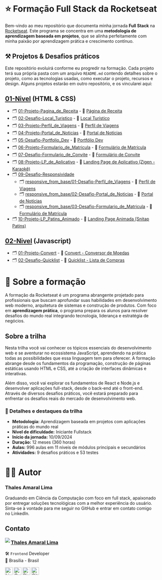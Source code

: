 # ⭐ Formação Full Stack da Rocketseat

Bem-vindo ao meu repositório que documenta minha jornada **Full Stack** na [Rocketseat](https://www.rocketseat.com.br/). Este programa se concentra em uma **metodologia de aprendizagem baseada em projetos**, que se alinha perfeitamente com minha paixão por aprendizagem prática e crescimento contínuo.

## ⚒️ Projetos & Desafios práticos

Este repositório evoluirá conforme eu progredir na formação. Cada projeto terá sua própria pasta com um arquivo `README.md` contendo detalhes sobre o projeto, como as tecnologias usadas, como executar o projeto, recursos e design. Alguns projetos estarão em outro repositório, e os vincularei aqui:

## [01-Nivel](https://github.com/thalesamaral/Rocketseat-Full_Stack/tree/main/01-Nivel) **(HTML & CSS)**

- 🗂️ [01-Projeto-Pagina_de_Receita](https://github.com/thalesamaral/Rocketseat-Full_Stack/tree/main/01-Nivel/01-Projeto-Pagina_de_Receita) - 🚀 [Página de Receita](https://thalesamaral.github.io/Rocketseat-Full_Stack/01-Nivel/01-Projeto-Pagina_de_Receita)
- 🗂️ [02-Desafio-Local_Turistico](https://github.com/thalesamaral/Rocketseat-Full_Stack/tree/main/01-Nivel/02-Desafio-Local_Turistico) - 🚀 [Local Turístico](https://thalesamaral.github.io/Rocketseat-Full_Stack/01-Nivel/02-Desafio-Local_Turistico/index.html)
- 🗂️ [03-Projeto-Perfil_de_Viagens](https://github.com/thalesamaral/Rocketseat-Full_Stack/tree/main/01-Nivel/03-Projeto-Perfil_de_Viagens) - 🚀 [Perfil de Viagens](https://thalesamaral.github.io/Rocketseat-Full_Stack/01-Nivel/03-Projeto-Perfil_de_Viagens/)
- 🗂️ [04-Projeto-Portal_de_Noticias](https://github.com/thalesamaral/Rocketseat-Full_Stack/tree/main/01-Nivel/04-Projeto-Portal_de_Noticias) - 🚀 [Portal de Notícias](https://thalesamaral.github.io/Rocketseat-Full_Stack/01-Nivel/04-Projeto-Portal_de_Noticias)
- 🗂️ [05-Desafio-Portfolio_Dev](https://github.com/thalesamaral/Rocketseat-Full_Stack/tree/main/01-Nivel/05-Desafio-Portfolio_Dev) - 🚀 [Portfólio Dev](https://thalesamaral.github.io/Rocketseat-Full_Stack/01-Nivel/05-Desafio-Portfolio_Dev)
- 🗂️ [06-Projeto-Formulario_de_Matricula](https://github.com/thalesamaral/Rocketseat-Full_Stack/tree/main/01-Nivel/06-Projeto-Formulario_de_Matricula) - 🚀 [Formulário de Matrícula](https://thalesamaral.github.io/Rocketseat-Full_Stack/01-Nivel/06-Projeto-Formulario_de_Matricula)
- 🗂️ [07-Desafio-Formulario_de_Convite](https://github.com/thalesamaral/Rocketseat-Full_Stack/tree/main/01-Nivel/07-Desafio-Formulario_de_Convite) - 🚀 [Formulário de Convite](https://thalesamaral.github.io/Rocketseat-Full_Stack/01-Nivel/07-Desafio-Formulario_de_Convite)
- 🗂️ [08-Projeto-LP_de_Aplicativo](https://github.com/thalesamaral/Rocketseat-Full_Stack/tree/main/01-Nivel/08-Projeto-LP_de_Aplicativo) - 🚀 [Landing Page de Aplicativo (Zigen - Karaokê)](https://thalesamaral.github.io/Rocketseat-Full_Stack/01-Nivel/08-Projeto-LP_de_Aplicativo)
- 🗂️ [09-Desafio-Responsividade](https://github.com/thalesamaral/Rocketseat-Full_Stack/tree/main/01-Nivel/09-Desafio-Responsividade)
  - 🗂️ [responsive_from_base/01-Desafio-Perfil_de_Viagens](https://github.com/thalesamaral/Rocketseat-Full_Stack/tree/main/01-Nivel/09-Desafio-Responsividade/responsive_from_base/01-Desafio-Perfil_de_Viagens) - 🚀 [Perfil de Viagens](https://thalesamaral.github.io/Rocketseat-Full_Stack/01-Nivel/09-Desafio-Responsividade/responsive_from_base/01-Desafio-Perfil_de_Viagens)
  - 🗂️ [responsive_from_base/02-Desafio-Portal_de_Noticias](https://github.com/thalesamaral/Rocketseat-Full_Stack/tree/main/01-Nivel/09-Desafio-Responsividade/responsive_from_base/02-Desafio-Portal_de_Noticias) - 🚀 [Portal de Notícias](https://thalesamaral.github.io/Rocketseat-Full_Stack/01-Nivel/09-Desafio-Responsividade/responsive_from_base/02-Desafio-Portal_de_Noticias)
  - 🗂️ [responsive_from_base/03-Desafio-Formulario_de_Matricula](https://github.com/thalesamaral/Rocketseat-Full_Stack/tree/main/01-Nivel/09-Desafio-Responsividade/responsive_from_base/03-Desafio-Formulario_de_Matricula) - 🚀 [Formulário de Matrícula](https://thalesamaral.github.io/Rocketseat-Full_Stack/01-Nivel/09-Desafio-Responsividade/responsive_from_base/03-Desafio-Formulario_de_Matricula)
- 🗂️ [10-Projeto-LP_Patins_Animado](https://github.com/thalesamaral/Rocketseat-Full_Stack/tree/main/01-Nivel/10-Projeto-LP_Patins_Animado) - 🚀 [Landing Page Animada (Snitap Patins)](https://thalesamaral.github.io/Rocketseat-Full_Stack/01-Nivel/10-Projeto-LP_Patins_Animado)

## [02-Nivel](https://github.com/thalesamaral/Rocketseat-Full_Stack/tree/main/02-Nivel) **(Javascript)**
- 🗂️ [01-Projeto-Convert](https://github.com/thalesamaral/Rocketseat-Full_Stack/tree/main/02-Nivel/01-Projeto-Convert) - 🚀 [Convert - Conversor de Moedas](https://thalesamaral.github.io/Rocketseat-Full_Stack/02-Nivel/01-Projeto-Convert)
- 🗂️ [02-Desafio-Quicklist](https://github.com/thalesamaral/Rocketseat-Full_Stack/tree/main/02-Nivel/02-Desafio-Quicklist) - 🚀 [Quicklist - Lista de Compras](https://thalesamaral.github.io/Rocketseat-Full_Stack/02-Nivel/02-Desafio-Quicklist)

# 📝 Sobre a formação
A formação da Rocketseat é um programa abrangente projetado para profissionais que buscam aprofundar suas habilidades em desenvolvimento web moderno, arquitetura de sistemas e construção de produtos. Com foco em **aprendizagem prática**, o programa prepara os alunos para resolver desafios do mundo real integrando tecnologia, liderança e estratégia de negócios.

## Sobre a trilha
Nesta trilha você vai conhecer os tópicos essenciais do desenvolvimento web e se aventurar no ecossistema JavaScript, aprendendo na prática todas as possibilidades que essa linguagem tem para oferecer. A formação abrange desde os fundamentos da programação, construção de páginas estáticas usando HTML e CSS, até a criação de interfaces dinâmicas e interativas.

Além disso, você vai explorar os fundamentos de React e Node.js e desenvolver aplicações full-stack, desde o back-end até o front-end. Através de diversos desafios práticos, você estará preparado para enfrentar os desafios reais do mercado de desenvolvimento web.


### 📖 Detalhes e destaques da trilha
- **Metodologia:** Aprendizagem baseada em projetos com aplicações práticas do mundo real
- **Nível de dificuldade:** Iniciante Fullstack
- **Início da jornada:** 10/09/2024
- **Duração:** 12 meses (360 horas)
- **Aulas:** 996 aulas em 11 níveis de módulos principais e secundários
- **Atividades:** 9 desafios práticos e 53 testes

# 👨‍💻 Autor

### Thales Amaral Lima
Graduando em Ciência da Computação com foco em full stack, apaixonado por entregar soluções tecnológicas com a melhor experiência do usuário. Sinta-se à vontade para me seguir no GitHub e entrar em contato comigo no LinkedIn.

## Contato

<img align="left" src="https://www.github.com/thalesamaral.png?size=150">

### [**Thales Amaral Lima**](https://github.com/thalesamaral)

🛠 `Frontend` Developer <br>
📍 Brasília - Brasil

<a href="https://www.linkedin.com/in/thales-amaral-lima"><img src="https://img.shields.io/badge/LinkedIn-0077B5?style=flat&logo=linkedin&logoColor=white" alt="LinkedIn Badge" height="25"></a>&nbsp;<a href="mailto:thaleslima225@gmail.com"><img src="https://img.shields.io/badge/Gmail-D14836?style=flat&logo=gmail&logoColor=white" alt="Gmail Badge" height="25"></a>&nbsp;<a href="#"><img src="https://img.shields.io/badge/Discord-%237289DA.svg?logo=discord&logoColor=white" title="Thales Amaral#0416" alt="Discord Badge" height="25"></a>&nbsp;<a href="https://www.github.com/thalesamaral"><img src="https://img.shields.io/badge/GitHub-100000?style=flat&logo=github&logoColor=white" alt="GitHub Badge" height="25"></a>&nbsp;<br clear="left"/>
